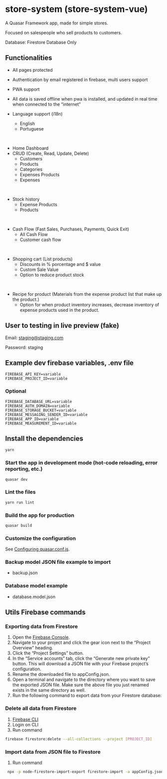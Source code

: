 # store-system (store-system-vue)

A Quasar Framework app, made for simple stores.

Focused on salespeople who sell products to customers.

Database: Firestore Database Only

## Functionalities

+ All pages protected
+ Authentication by email registered in firebase, multi users support
+ PWA support
+ All data is saved offline when pwa is installed, and updated in real time when connected to the “internet”

+ Language support (i18n)
    + English
    + Portuguese

<br>

+ Home Dashboard
+ CRUD (Create, Read, Update, Delete)
    + Customers
    + Products
    + Categories
    + Expenses Products
    + Expenses

<br>

+ Stock history
    + Expense Products
    + Products

<br>

+ Cash Flow (Fast Sales, Purchases, Payments, Quick Exit)
    + All Cash Flow
    + Customer cash flow

<br>

+ Shopping cart (List products)
    + Discounts in % porcentage and $ value
    + Custom Sale Value
    + Option to reduce product stock

<br>

+ Recipe for product (Materials from the expense product list that make up the product.)
    + Option for when product inventory increases, decrease inventory of expense products used in the product.


## User to testing in live preview (fake)

Email: staging@staging.com

Password: staging

## Example dev  firebase variables, .env file

```
FIREBASE_API_KEY=variable
FIREBASE_PROJECT_ID=variable
```
### Optional
```
FIREBASE_DATABASE_URL=variable
FIREBASE_AUTH_DOMAIN=variable
FIREBASE_STORAGE_BUCKET=variable
FIREBASE_MESSAGING_SENDER_ID=variable
FIREBASE_APP_ID=variable
FIREBASE_MEASUREMENT_ID=variable
```

## Install the dependencies
```bash
yarn
```

### Start the app in development mode (hot-code reloading, error reporting, etc.)
```bash
quasar dev
```

### Lint the files
```bash
yarn run lint
```

### Build the app for production
```bash
quasar build
```

### Customize the configuration
See [Configuring quasar.conf.js](https://v2.quasar.dev/quasar-cli/quasar-conf-js).


### Backup model JSON file example to import
- backup.json

### Database model example
- database.model.json

## Utils Firebase commands
### Exporting data from Firestore

1. Open the [Firebase Console](https://console.firebase.google.com/u/0/).
2. Navigate to your project and click the gear icon next to the “Project Overview” heading.
3. Click the “Project Settings” button.
4. In the “Service accounts” tab, click the “Generate new private key” button. This will download a JSON file with your Firebase project’s configuration.
5. Rename the downloaded file to appConfig.json.
6. Open a terminal and navigate to the directory where you want to save the exported JSON file. Make sure the above file you just renamed exists in the same directory as well.
7. Run the following command to export data from your Firestore database:

### Delete all data from Firestore
1. [Firebase CLI](https://firebase.google.com/docs/cli?hl=pt-br)
2. Login on CLI
3. Run command
```bash
firebase firestore:delete --all-collections --project [PROJECT_ID]
```

### Import data from JSON file to Firestore
1. Run command
```bash
 npx -p node-firestore-import-export firestore-import -a appConfig.json -b backup.json
```
